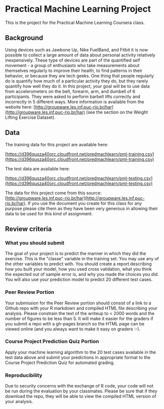 # Practical Machine Learning Project
This is the project for the Practical Machine Learning Coursera class.


## Background

Using devices such as Jawbone Up, Nike FuelBand, and Fitbit it is now
possible to collect a large amount of data about personal activity
relatively inexpensively. These type of devices are part of the
quantified self movement - a group of enthusiasts who take
measurements about themselves regularly to improve their health, to
find patterns in their behavior, or because they are tech geeks. One
thing that people regularly do is quantify how much of a particular
activity they do, but they rarely quantify how well they do it. In
this project, your goal will be to use data from accelerometers on the
belt, forearm, arm, and dumbell of 6 participants. They were asked to
perform barbell lifts correctly and incorrectly in 5 different
ways. More information is available from the website here:
[http://groupware.les.inf.puc-rio.br/har](http://groupware.les.inf.puc-rio.br/har)
(see the section on the Weight Lifting Exercise Dataset).


## Data

The training data for this project are available here:

[https://d396qusza40orc.cloudfront.net/predmachlearn/pml-training.csv](https://d396qusza40orc.cloudfront.net/predmachlearn/pml-training.csv)

The test data are available here:

[https://d396qusza40orc.cloudfront.net/predmachlearn/pml-testing.csv](https://d396qusza40orc.cloudfront.net/predmachlearn/pml-testing.csv)


The data for this project come from this source:
[http://groupware.les.inf.puc-rio.br/har](http://groupware.les.inf.puc-rio.br/har). If
you use the document you create for this class for any purpose please
cite them as they have been very generous in allowing their data to be
used for this kind of assignment.

## Review criteria

### What you should submit

The goal of your project is to predict the manner in which they did
the exercise. This is the "classe" variable in the training set. You
may use any of the other variables to predict with. You should create
a report describing how you built your model, how you used cross
validation, what you think the expected out of sample error is, and
why you made the choices you did. You will also use your prediction
model to predict 20 different test cases.

### Peer Review Portion

Your submission for the Peer Review portion should consist of a link
to a Github repo with your R markdown and compiled HTML file
describing your analysis. Please constrain the text of the writeup to
< 2000 words and the number of figures to be less than 5. It will make
it easier for the graders if you submit a repo with a gh-pages branch
so the HTML page can be viewed online (and you always want to make it
easy on graders :-).

### Course Project Prediction Quiz Portion

Apply your machine learning algorithm to the 20 test cases available
in the test data above and submit your predictions in appropriate
format to the Course Project Prediction Quiz for automated grading.

### Reproducibility

Due to security concerns with the exchange of R code, your code will
not be run during the evaluation by your classmates. Please be sure
that if they download the repo, they will be able to view the compiled
HTML version of your analysis.
